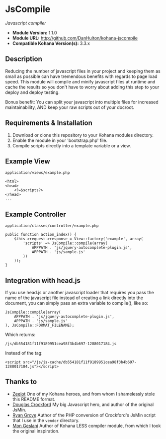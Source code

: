 # JsCompile

*Javascript compiler*

- **Module Version:** 1.1.0
- **Module URL:** <http://github.com/DanHulton/kohana-jscompile>
- **Compatible Kohana Version(s):** 3.3.x

## Description

Reducing the number of javascript files in your project and keeping them as small as possible can have tremendous benefits with regards to page load speed.  This module will compile and minify javascript files at runtime and cache the results so you don't have to worry about adding this step to your deploy and deploy testing.

Bonus benefit: You can split your javascript into multiple files for increased maintainability, AND keep your raw scripts out of your docroot.

## Requirements & Installation

1. Download or clone this repository to your Kohana modules directory.
2. Enable the module in your 'bootstrap.php' file.
3. Compile scripts directly into a template variable or a view.

## Example View

`application/views/example.php`

	<html>
	<head>
		<?=$scripts?>
	</head>
	...

## Example Controller

`application/classes/controller/example.php`

	public function action_index() {
		$this->request->response = View::factory('example', array(
			'scripts' => JsCompile::compile(array(
				APPPATH . 'js/jquery-autocomplete-plugin.js',
				APPPATH . 'js/sample.js'
			))
		));
	}

## Integration with head.js

If you use head.js or another javascript loader that requires you pass the name of the javascript file instead of creating a link directly into the document, you can simply pass an extra variable to compile(), like so:

	JsCompile::compile(array(
		APPPATH . 'js/jquery-autocomplete-plugin.js',
		APPPATH . 'js/sample.js'
	), JsCompile::FORMAT_FILENAME);

Which returns:

	/js/db554181f11f9189951cea98f3b4b697-1288017184.js

Instead of the tag:

	<script src="/js/js-cache/db554181f11f9189951cea98f3b4b697-1288017184.js"></script>

## Thanks to

- [Zeelot](https://github.com/Zeelot/) One of my Kohana heroes, and from whom I shamelessly stole this README format.
- [Douglas Crockford](http://www.crockford.com/) My big Javascript hero, and author of the original JsMin.
- [Ryan Grove](http://wonko.com/) Author of the PHP conversion of Crockford's JsMin script that I use in the `vendor` directory.
- [Mon Geslani](https://github.com/mongeslani/kohana-less) Author of Kohana LESS compiler module, from which I took the original inspiration.